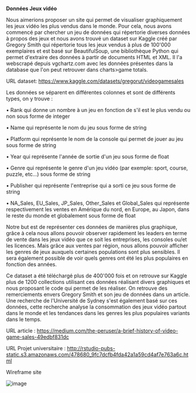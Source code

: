 <strong>Données Jeux vidéo</strong>

Nous aimerions proposer un site qui permet de visualiser graphiquement les jeux vidéo les plus vendus dans le monde. Pour cela, nous avons commencé par chercher un jeu de données qui répertorie diverses données à propos des jeux et nous avons trouvé un dataset sur Kaggle créé par Gregory Smith qui répertorie tous les jeux vendus à plus de 100'000 exemplaires et est basé sur BeautifulSoup, une bibliothèque Python qui permet d'extraire des données à partir de documents HTML et XML. Il l'a webscrapé depuis vgchartz.com avec les données présentes dans la database que l'on peut retrouver dans charts>game totals.

URL dataset: https://www.kaggle.com/datasets/gregorut/videogamesales

Les données se séparent en différentes colonnes et sont de différents types, on y trouve :


•	Rank qui donne un nombre à un jeu en fonction de s'il est le plus vendu ou non sous forme de integer

•	Name qui représente le nom du jeu sous forme de string

•	Platform qui représente le nom de la console qui permet de jouer au jeu sous forme de string

•	Year qui représente l'année de sortie d'un jeu sous forme de float

•	Genre qui représente le genre d'un jeu vidéo (par exemple: sport, course, puzzle, etc…) sous forme de string

•	Publisher qui représente l'entreprise qui a sorti ce jeu sous forme de string

•	NA_Sales, EU_Sales, JP_Sales, Other_Sales et Global_Sales qui représente respectivement les ventes en Amérique du nord, en Europe, au Japon, dans le reste du monde et globalement sous forme de float

Notre but est de représenter ces données de manières plus graphique, grâce à cela nous allons pouvoir observer rapidement les leaders en terme de vente dans les jeux vidéo que ce soit les entreprises, les consoles ou/et les licences. Mais grâce aux ventes par région, nous allons pouvoir afficher les genres de jeux auxquels certaines populations sont plus sensibles. Il sera également possible de voir quels genres ont été les plus populaires en fonction des années.

Ce dataset a été téléchargé plus de 400'000 fois et on retrouve sur Kaggle plus de 1200 collections utilisant ces données réalisant divers graphiques et nous proposant le code qui permet de les réaliser. On retrouve des remerciements envers Gregory Smith et son jeu de données dans un article. Une recherche de l'Université de Sydney s'est également basé sur ces données, cette recherche analyse la consommation des jeux vidéo partout dans le monde et les tendances dans les genres les plus populaires variants dans le temps.

URL article : https://medium.com/the-peruser/a-brief-history-of-video-game-sales-49edbf831dc

URL Projet universitaire : http://rstudio-pubs-static.s3.amazonaws.com/478680_9fc7dcfb4fda42a1a59cd4af7e763a6c.html

Wireframe site

![image](https://user-images.githubusercontent.com/114148852/225650141-2fa88e63-65b7-4e4e-88ca-5c7de9b01632.png)
